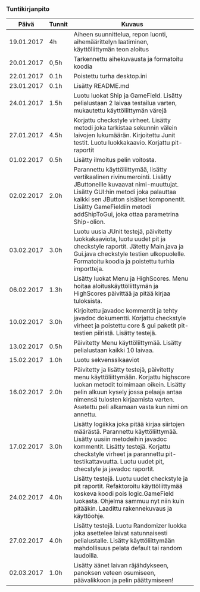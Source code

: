 ### Tuntikirjanpito
Päivä | Tunnit | Kuvaus
--------------- | ----- | ------
19.01.2017 | 4h | Aiheen suunnittelua, repon luonti, aihemäärittelyn laatiminen, käyttöliittymän teon aloitus
20.01.2017| 0,5h | Tarkennettu aihekuvausta ja formatoitu koodia
22.01.2017| 0.1h | Poistettu turha desktop.ini
23.01.2017| 0.1h | Lisätty README.md
24.01.2017| 1.5h | Luotu luokat Ship ja GameField. Lisätty pelialustaan 2 laivaa testailua varten, mukautettu käyttöliittymän värejä
27.01.2017| 4.5h | Korjattu checkstyle virheet. Lisätty metodi joka tarkistaa sekunnin välein laivojen lukumäärän. Kirjoitettu Junit testit. Luotu luokkakaavio. Korjattu pit-raportit
01.02.2017| 0.5h | Lisätty ilmoitus pelin voitosta.
02.02.2017| 2.0h | Parannettu käyttöliittymää, lisätty vertikaalinen rivinumerointi. Lisätty JButtoneille kuvaavat nimi-muuttujat. Lisätty GUI:hin metodi joka palauttaa kaikki sen JButton sisäiset komponentit. Lisätty GameFieldiin metodi addShipToGui, joka ottaa parametrina Ship-olion.
03.02.2017| 3.0h | Luotu uusia JUnit testejä, päivitetty luokkakaaviota, luotu uudet pit ja checkstyle raportit. Jätetty Main.java ja Gui.java checkstyle testien ulkopuolelle. Formatoitu koodia ja poistettu turhia importteja.
06.02.2017| 1.3h | Lisätty luokat Menu ja HighScores. Menu hoitaa aloituskäyttöliittymän ja HighScores päivittää ja pitää kirjaa tuloksista.
10.02.2017| 3.0h | Kirjoitettu javadoc kommentit ja tehty javadoc dokumentti. Korjattu checkstyle virheet ja poistettu core & gui paketit pit-testien piiristä. Lisätty testejä. 
13.02.2017| 0.5h | Päivitetty Menu käyttöliittymää. Lisätty pelialustaan kaikki 10 laivaa. 
15.02.2017| 1.0h | Luotu sekvenssikaaviot
16.02.2017| 2.0h | Päivitetty ja lisätty testejä, päivitetty menu käyttöliittymään. Korjattu highscore luokan metodit toimimaan oikein. Lisätty pelin alkuun kysely jossa pelaaja antaa nimensä tulosten kirjaamista varten. Asetettu peli alkamaan vasta kun nimi on annettu.
17.02.2017| 3.0h | Lisätty logiikka joka pitää kirjaa siirtojen määrästä. Parannettu käyttöliittymää. Lisätty uusiin metodeihin javadoc kommentit. Lisätty testejä. Korjattu checkstyle virheet ja parannettu pit-testikattavuutta. Luotu uudet pit, checstyle ja javadoc raportit.
24.02.2017| 4.0h | Lisätty testejä. Luotu uudet checkstyle ja pit raportit. Refaktoroitu käyttöliittymää koskeva koodi pois logic.GameField luokasta. Ohjelma sammuu nyt niin kuin pitääkin. Laadittu rakennekuvaus ja käyttöohje. 
27.02.2017| 4.0h | Lisätty testejä. Luotu Randomizer luokka joka asettelee laivat satunnaisesti pelialustalle. Lisätty käyttöliittymään mahdollisuus pelata default tai random laudoilla.
02.03.2017| 1.0h | Lisätty äänet laivan räjähdykseen, panoksen veteen osumiseen, päävalikkoon ja pelin päättymiseen!